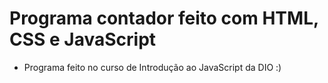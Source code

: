 # Programa contador feito com HTML, CSS e JavaScript

- Programa feito no curso de Introdução ao JavaScript da DIO :)
